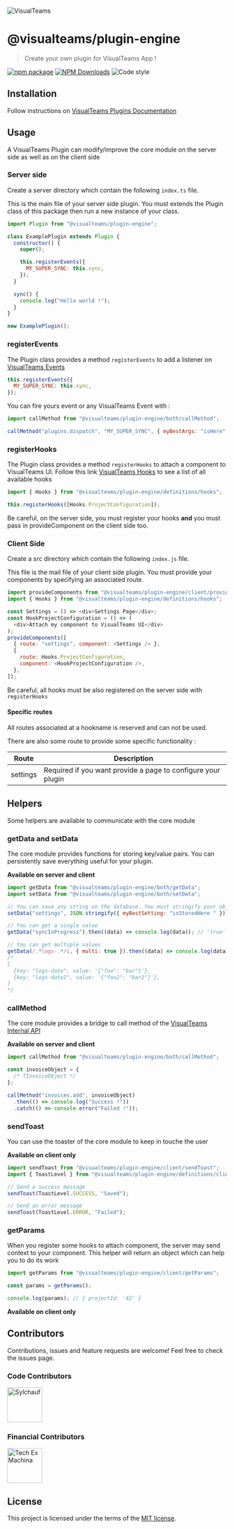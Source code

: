 ![VisualTeams](https://www.visualteams.fr/wp-content/uploads/2020/04/path14.png)

# @visualteams/plugin-engine

> Create your own plugin for VisualTeams App !

[![npm package](https://img.shields.io/npm/v/@visualteams/plugin-engine/latest.svg)](https://www.npmjs.com/package/@visualteams/plugin-engine)
[![NPM Downloads](https://img.shields.io/npm/dm/@visualteams/plugin-engine.svg?style=flat)](https://npmcharts.com/compare/@visualteams/plugin-engine?minimal=true)
![Code style](https://img.shields.io/badge/code_style-prettier-ff69b4.svg)

## Installation

Follow instructions on [VisualTeams Plugins Documentation]()

## Usage

A VisualTeams Plugin can modify/improve the core module on the server side as well as on the client side

### Server side

Create a server directory which contain the following `index.ts` file.

This is the main file of your server side plugin. You must extends the Plugin class of this package then run a new instance of your class.

```javascript
import Plugin from "@visualteams/plugin-engine";

class ExamplePlugin extends Plugin {
  constructor() {
    super();

    this.registerEvents({
      MY_SUPER_SYNC: this.sync,
    });
  }

  sync() {
    console.log("Hello world !");
  }
}

new ExamplePlugin();
```

### registerEvents

The Plugin class provides a method `registerEvents` to add a listener on [VisualTeams Events]()

```javascript
this.registerEvents({
  MY_SUPER_SYNC: this.sync,
});
```

You can fire yours event or any VisualTeams Event with :

```javascript
import callMethod from "@visualteams/plugin-engine/both/callMethod";

callMethod("plugins.dispatch", "MY_SUPER_SYNC", { myBestArgs: "isHere" });
```

### registerHooks

The Plugin class provides a method `registerHooks` to attach a component to VisualTeams UI. Follow this link [VisualTeams Hooks]() to see a list of all available hooks

```javascript
import { Hooks } from "@visualteams/plugin-engine/definitions/hooks";

this.registerHooks([Hooks.ProjectConfiguration]);
```

Be careful, on the server side, you must register your hooks **and** you must pass in provideComponent on the client side too.

### Client Side

Create a src directory which contain the following `index.js` file.

This file is the mail file of your client side plugin. You must provide your components by specifying an associated route.

```javascript
import provideComponents from "@visualteams/plugin-engine/client/provideComponents";
import { Hooks } from "@visualteams/plugin-engine/definitions/hooks";

const Settings = () => <div>Settings Page</div>;
const HookProjectConfiguration = () => (
  <div>Attach my component to VisualTeams UI</div>
);
provideComponents([
  { route: "settings", component: <Settings /> },
  {
    route: Hooks.ProjectConfiguration,
    component: <HookProjectConfiguration />,
  },
]);
```

Be careful, all hooks must be also registered on the server side with `registerHooks`

#### Specific routes

All routes associated at a hookname is reserved and can not be used.

There are also some route to provide some specific functionality :

| Route    | Description                                                  |
| -------- | ------------------------------------------------------------ |
| settings | Required if you want provide a page to configure your plugin |

## Helpers

Some helpers are available to communicate with the core module

### getData and setData

The core module provides functions for storing key/value pairs. You can persistently save everything useful for your plugin.

**Available on server and client**

```javascript
import getData from "@visualteams/plugin-engine/both/getData";
import setData from "@visualteams/plugin-engine/both/setData";

// You can save any string un the database. You must stringify your object
setData("settings", JSON.stringify({ myBestSetting: "isStoredHere " }));

// You can get a single value
getData("syncInProgress").then((data) => console.log(data)); // 'true'

// You can get multiple values
getData(/.*logs-.*/i, { multi: true }).then((data) => console.log(data));
/*
[
  {key: "logs-date", value: '{"foo": "bar"}'},
  {key: "logs-date2", value: '{"foo2": "bar2"}'},
]
*/
```

### callMethod

The core module provides a bridge to call method of the [VisualTeams Internal API]()

**Available on server and client**

```javascript
import callMethod from "@visualteams/plugin-engine/both/callMethod";

const invoiceObject = {
  /* TInvoiceObject */
};

callMethod("invoices.add", invoiceObject)
  .then(() => console.log("Success !"))
  .catch(() => console.error("Failed !"));
```

### sendToast

You can use the toaster of the core module to keep in touche the user

**Available on client only**

```javascript
import sendToast from "@visualteams/plugin-engine/client/sendToast";
import { ToastLevel } from "@visualteams/plugin-engine/definitions/client/ToastLevel";

// Send a success message
sendToast(ToastLevel.SUCCESS, "Saved");

// Send an error message
sendToast(ToastLevel.ERROR, "Failed");
```

### getParams

When you register some hooks to attach component, the server may send context to your component. This helper will return an object which can help you to do its work

```javascript
import getParams from "@visualteams/plugin-engine/client/getParams";

const params = getParams();

console.log(params); // { projectId: '42' }
```

**Available on client only**

## Contributors

Contributions, issues and feature requests are welcome!
Feel free to check the issues page.

### Code Contributors

[//]: contributor-faces

<a href="https://github.com/Sylchauf"><img src="https://avatars2.githubusercontent.com/u/5569487?v=4" title="Sylchauf" width="80" height="80"></a>

[//]: contributor-faces

### Financial Contributors

<a href="https://github.com/techexmachina"><img src="https://avatars3.githubusercontent.com/u/36532333?v=4" title="Tech Ex Machina" width="80" height="80"></a>

## License

This project is licensed under the terms of the [MIT license](/LICENSE).
